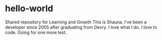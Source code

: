 # hello-world
Shared repository for Learning and Growth
This is Shauna. I've been a developer since 2005 after graduating from Devry.
I love what I do. I love to code.
Going for one more test. 

